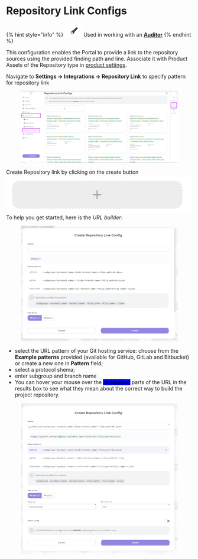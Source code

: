 # Repository Link Configs

{% hint style="info" %}
<img src="../../.gitbook/assets/image (8) (1) (1) (1) (1) (1) (1) (1).png" alt="" data-size="line">Used in working with an [**Auditor**](broken-reference)
{% endhint %}

This configuration enables the Portal to provide a link to the repository sources using the provided finding path and line. Associate it with Product Assets of the Repository type in [product settings](../auditor/auditor-settings/product-asset-setting.md).

Navigate to **Settings → Integrations → Repository Link** to specify pattern for repository link

<figure><img src="../../.gitbook/assets/link config.png" alt=""><figcaption></figcaption></figure>

Create Repository link by clicking on the create button ![](<../../.gitbook/assets/image (8) (1).png>)\
To help you get started, here is the _URL builder_:

<figure><img src="../../.gitbook/assets/image (1) (1) (1) (1) (1) (1) (1).png" alt=""><figcaption></figcaption></figure>

* select the URL pattern of your Git hosting service: choose from the **Example patterns** provided (available for GitHub, GitLab and Bitbucket) or create a new one in **Pattern** field;
* select a protocol shema;
* enter subgroup and branch name
* You can hover your mouse over the <mark style="background-color:blue;">highlighted</mark> parts of the URL in the results box to see what they mean about the correct way to build the project repository.

<figure><img src="../../.gitbook/assets/image (2) (1) (1) (1) (1).png" alt=""><figcaption></figcaption></figure>
